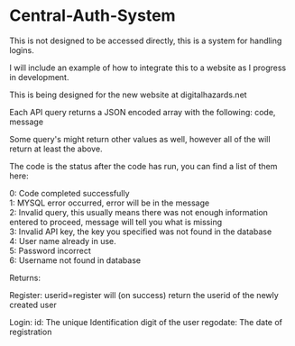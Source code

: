 # Central-Auth-System

This is not designed to be accessed directly, this is a system for handling logins.

I will include an example of how to integrate this to a website as I progress in development.

This is being designed for the new website at digitalhazards.net


Each API query returns a JSON encoded array with the following:
code,
message

Some query's might return other values as well, however all of the will return at least the above.

The code is the status after the code has run, you can find a list of them here:

0: Code completed successfully<br>
1: MYSQL error occurred, error will be in the message<br>
2: Invalid query, this usually means there was not enough information entered to proceed, message will tell you what is missing<br>
3: Invalid API key, the key you specified was not found in the database<br>
4: <Registration> User name already in use.<br>
5: <Login> Password incorrect<br>
6: <Login> Username not found in database<br>

Returns:

Register:
userid=register will (on success) return the userid of the newly created user


Login:
id: The unique Identification digit of the user
regodate: The date of registration

